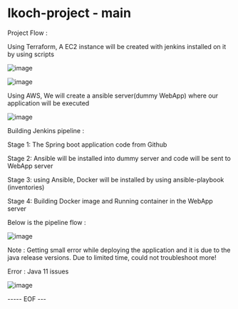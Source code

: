 # Ikoch-project - main

Project Flow : 

Using Terraform, A EC2 instance will be created with jenkins installed on it by using scripts 

![image](https://user-images.githubusercontent.com/35003840/206586937-e1c3b8f2-e502-4469-bf87-825bdf564261.png)

![image](https://user-images.githubusercontent.com/35003840/206587014-c792e021-14a4-4bbc-b29b-485aa8c015b3.png)

Using AWS, We will create a ansible server(dummy WebApp) where our application will be executed 

![image](https://user-images.githubusercontent.com/35003840/206587103-eb31e87a-2481-4942-ad16-4d5726623470.png)

Building Jenkins pipeline : 

Stage 1: The Spring boot application code from Github 

Stage 2: Ansible will be installed into dummy server and code will be sent to WebApp server 

Stage 3: using Ansible, Docker will be installed by using ansible-playbook (inventories)

Stage 4: Building Docker image and Running container in the WebApp server 

Below is the pipeline flow : 

![image](https://user-images.githubusercontent.com/35003840/206587817-5c8a4e87-e1e4-478e-b5ca-33bff73385c7.png)

Note : Getting small error while deploying the application and it is due to the java release versions.
Due to limited time, could not troubleshoot more!

Error : Java 11 issues


![image](https://user-images.githubusercontent.com/35003840/206588672-3674af29-116e-4477-8c93-1290ae43d61d.png)

----- EOF --- 



